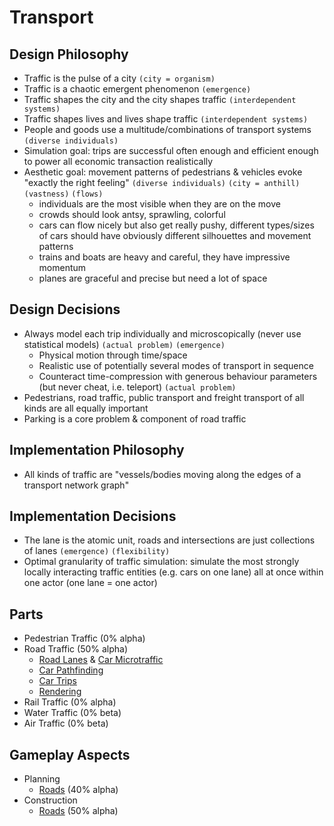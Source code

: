# Transport

## Design Philosophy

* Traffic is the pulse of a city `(city = organism)`
* Traffic is a chaotic emergent phenomenon `(emergence)`
* Traffic shapes the city and the city shapes traffic `(interdependent systems)`
* Traffic shapes lives and lives shape traffic `(interdependent systems)`
* People and goods use a multitude/combinations of transport systems `(diverse individuals)`
* Simulation goal: trips are successful often enough and efficient enough to power all economic transaction realistically
* Aesthetic goal: movement patterns of pedestrians & vehicles evoke "exactly the right feeling" `(diverse individuals)` `(city = anthill)` `(vastness)` `(flows)`
    * individuals are the most visible when they are on the move
    * crowds should look antsy, sprawling, colorful 
    * cars can flow nicely but also get really pushy, different types/sizes of cars should have obviously different silhouettes and movement patterns
    * trains and boats are heavy and careful, they have impressive momentum
    * planes are graceful and precise but need a lot of space

## Design Decisions

* Always model each trip individually and microscopically (never use statistical models) `(actual problem)` `(emergence)`
    * Physical motion through time/space
    * Realistic use of potentially several modes of transport in sequence
    * Counteract time-compression with generous behaviour parameters (but never cheat, i.e. teleport) `(actual problem)`
* Pedestrians, road traffic, public transport and freight transport of all kinds are all equally important
* Parking is a core problem & component of road traffic

## Implementation Philosophy

* All kinds of traffic are "vessels/bodies moving along the edges of a transport network graph"

## Implementation Decisions

* The lane is the atomic unit, roads and intersections are just collections of lanes `(emergence)` `(flexibility)`
* Optimal granularity of traffic simulation: simulate the most strongly locally interacting traffic entities (e.g. cars on one lane) all at once within one actor (one lane = one actor)

## Parts

* Pedestrian Traffic (0% alpha)
* Road Traffic (50% alpha)
   * [Road Lanes](lane/README.md) & [Car Microtraffic](microtraffic/README.md)
   * [Car Pathfinding](pathfinding/README.md)
   * [Car Trips](trips/README.md)
   * [Rendering](rendering/README.md)
* Rail Traffic (0% alpha)
* Water Traffic (0% beta)
* Air Traffic (0% beta)

## Gameplay Aspects

* Planning
   * [Roads](planning/README.md) (40% alpha)
* Construction
   * [Roads](construction/README.md) (50% alpha)
